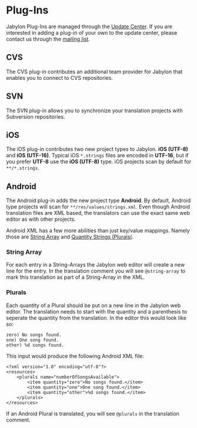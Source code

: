 
# Plug-Ins

Jabylon Plug-Ins are managed through the [Update Center](./updateCenter.html). 
If you are interested in adding a plug-in of your own to the update center, please contact us through the [mailing list](./mail-lists.html). 

## CVS

The CVS plug-in contributes an additional team provider for Jabylon that enables you to connect to CVS repositories. 
 
## SVN
 
The SVN plug-in allows you to synchronize your translation projects with Subversion repositories.


## iOS

The iOS plug-in contributes two new project types to Jabylon. **iOS (UTF-8)** and **iOS (UTF-16)**. Typical iOS `*.strings` files are encoded in **UTF-16**, but if you prefer **UTF-8** use the **iOS (UTF-8)** type. iOS projects scan by default for `**/*.strings`.
 

## Android

The Android plug-in adds the new project type **Android**. By default, Android type projects will scan for `**/res/values/strings.xml`. Even though Android translation files are XML based, the translators can use the exact same web editor as with other projects.

Android XML has a few more abilities than just key/value mappings. Namely those are [String Array](http://developer.android.com/guide/topics/resources/string-resource.html#StringArray) and [Quantity Strings (Plurals(](http://developer.android.com/guide/topics/resources/string-resource.html#Plurals).


### String Array

For each entry in a String-Arrays the Jabylon web editor will create a new line for the entry. In the translation comment you will see `@string-array` to mark this translation as part of a String-Array in the XML.

### Plurals

Each quantity of a Plural should be put on a new line in the Jabylon web editor. The translation needs to start with the quantity and a parenthesis to seperate the quantity from the translation. In the editor this would look like so:

```
zero) No songs found.
one) One song found.
other) %d songs found.
``` 

This input would produce the following Android XML file:

```
<?xml version="1.0" encoding="utf-8"?>
<resources>
    <plurals name="numberOfSongsAvailable">
    	<item quantity="zero">No songs found.</item>
        <item quantity="one">One song found.</item>
        <item quantity="other">%d songs found.</item>
    </plurals>
</resources>
```

If an Android Plural is translated, you will see `@plurals` in the translation comment.